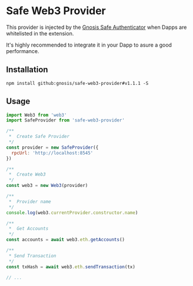 # Safe Web3 Provider

This provider is injected by the [Gnosis Safe Authenticator](https://github.com/gnosis/safe-browser-extension) when Dapps are whitelisted in the extension.

It's highly recommended to integrate it in your Dapp to asure a good performance.

## Installation
```
npm install github:gnosis/safe-web3-provider#v1.1.1 -S
```

## Usage
```js
import Web3 from 'web3'
import SafeProvider from 'safe-web3-provider'

/**
 *  Create Safe Provider
 */
const provider = new SafeProvider({
  rpcUrl: 'http://localhost:8545'
})

/**
 *  Create Web3
 */
const web3 = new Web3(provider)

/**
 *  Provider name
 */
console.log(web3.currentProvider.constructor.name)

/**
 *  Get Accounts
 */
const accounts = await web3.eth.getAccounts()

/**
 * Send Transaction
 */
const txHash = await web3.eth.sendTransaction(tx)

// ...

```
